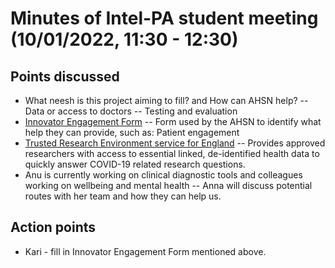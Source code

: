# Minutes of Intel-PA student meeting (10/01/2022, 11:30 - 12:30)


## Points discussed

- What neesh is this project aiming to fill? and How can AHSN help?
-- Data or access to doctors
-- Testing and evaluation
- [Innovator Engagement Form](https://forms.office.com/pages/responsepage.aspx?id=gH13g4NI3keC5DJTKEaoLcbV8V_yTNlNpW-XLGmQYTpUOUdHRDdHVkFNUU9BRUlVVzNJSTROQVpDWi4u)
-- Form used by the AHSN to identify what help they can provide, such as: Patient engagement
- [Trusted Research Environment service for England](https://digital.nhs.uk/coronavirus/coronavirus-data-services-updates/trusted-research-environment-service-for-england)
-- Provides approved researchers with access to essential linked, de-identified health data to quickly answer COVID-19 related research questions.
- Anu is currently working on clinical diagnostic tools and colleagues working on wellbeing and mental health
-- Anna will discuss potential routes with her team and how they can help us.




## Action points

* Kari - fill in Innovator Engagement Form mentioned above.